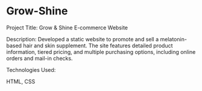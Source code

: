 # Grow-Shine
Project Title: Grow & Shine E-commerce Website

Description: Developed a static website to promote and sell a melatonin-based hair and skin supplement. The site features detailed product information, tiered pricing, and multiple purchasing options, including online orders and mail-in checks.

Technologies Used:

HTML, CSS
